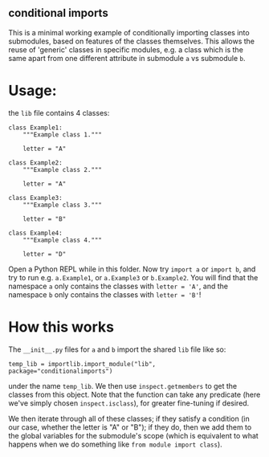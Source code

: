 ## conditional imports

This is a minimal working example of conditionally importing classes
into submodules, based on features of the classes themselves. This allows
the reuse of 'generic' classes in specific modules, e.g. a class which is the
same apart from one different attribute in submodule `a` vs submodule `b`.

# Usage:
the `lib` file contains 4 classes:
```
class Example1:
    """Example class 1."""

    letter = "A"

class Example2:
    """Example class 2."""

    letter = "A"

class Example3:
    """Example class 3."""

    letter = "B"

class Example4:
    """Example class 4."""

    letter = "D"
```

Open a Python REPL while in this folder. Now try `import a` or `import b`, and
try to run e.g. `a.Example1`, or `a.Example3` or `b.Example2`. You will find that
the namespace `a` only contains the classes with `letter = 'A'`, and the namespace
`b` only contains the classes with `letter = 'B'`!


# How this works
The `__init__.py` files for `a` and `b` import the shared `lib` file like so:
```
temp_lib = importlib.import_module("lib", package="conditionalimports")
```
under the name `temp_lib`. We then use `inspect.getmembers` to get the classes
from this object. Note that the function can take any predicate (here we've
simply chosen `inspect.isclass`), for greater fine-tuning if desired.

We then iterate through all of these classes; if they satisfy a condition
(in our case, whether the letter is "A" or "B"); if they do, then we add them
to the global variables for the submodule's scope (which is equivalent to what
happens when we do something like `from module import class`).